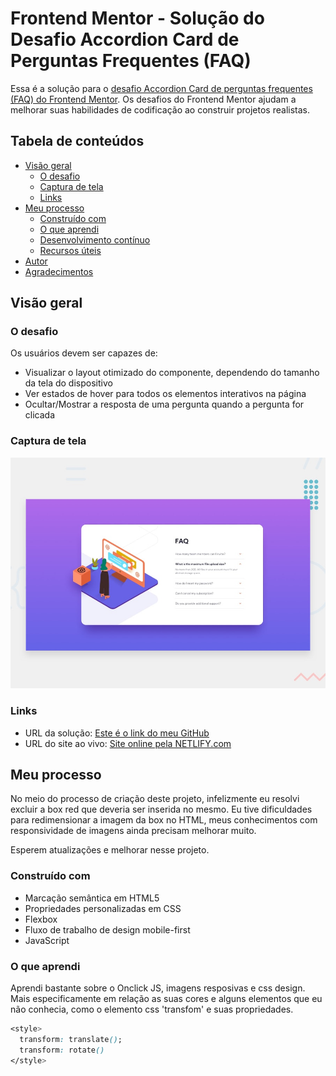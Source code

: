 # Frontend Mentor - Solução do Desafio Accordion Card de Perguntas Frequentes (FAQ)

Essa é a solução para o [desafio Accordion Card de perguntas frequentes (FAQ) do Frontend Mentor](https://www.frontendmentor.io/challenges/faq-accordion-card-XlyjD0Oam). Os desafios do Frontend Mentor ajudam a melhorar suas habilidades de codificação ao construir projetos realistas.

## Tabela de conteúdos

- [Visão geral](#visão-geral)
  - [O desafio](#o-desafio)
  - [Captura de tela](#captura-de-tela)
  - [Links](#links)
- [Meu processo](#meu-processo)
  - [Construído com](#construído-com)
  - [O que aprendi](#o-que-aprendi)
  - [Desenvolvimento contínuo](#desenvolvimento-contínuo)
  - [Recursos úteis](#recursos-úteis)
- [Autor](#gabriel-rocha-pimentel)
- [Agradecimentos](#agradecimentos)

## Visão geral

### O desafio

Os usuários devem ser capazes de:

- Visualizar o layout otimizado do componente, dependendo do tamanho da tela do dispositivo
- Ver estados de hover para todos os elementos interativos na página
- Ocultar/Mostrar a resposta de uma pergunta quando a pergunta for clicada

### Captura de tela

![Captura de tela](./design/desktop-preview.jpg)

### Links

- URL da solução: [Este é o link do meu GitHub](https://github.com/gabriel-rocha-pimentel/FrontEnd-Mentor_Projetos/tree/main/Iniciante/accordion-card-main)
- URL do site ao vivo: [Site online pela NETLIFY.com](https://accordio-card.netlify.app/)

## Meu processo
No meio do processo de criação deste projeto, infelizmente eu resolvi excluir a box red que
deveria ser inserida no mesmo. Eu tive dificuldades para redimensionar a imagem da box no HTML,
meus conhecimentos com responsividade de imagens ainda precisam melhorar muito.

Esperem atualizações e melhorar nesse projeto.

### Construído com

- Marcação semântica em HTML5
- Propriedades personalizadas em CSS
- Flexbox
- Fluxo de trabalho de design mobile-first
- JavaScript

### O que aprendi

Aprendi bastante sobre o Onclick JS, imagens resposivas e css design.
Mais especificamente em relação as suas cores e alguns elementos que eu não conhecia,
como o elemento css 'transfom' e suas propriedades.

```css
<style>
  transform: translate();
  transform: rotate()
</style>